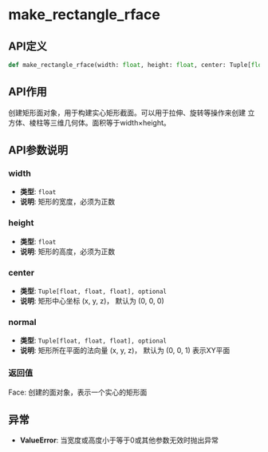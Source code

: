 # make_rectangle_rface

## API定义

```python
def make_rectangle_rface(width: float, height: float, center: Tuple[float, float, float] = (0, 0, 0), normal: Tuple[float, float, float] = (0, 0, 1)) -> Face
```

## API作用

创建矩形面对象，用于构建实心矩形截面。可以用于拉伸、旋转等操作来创建
立方体、棱柱等三维几何体。面积等于width×height。

## API参数说明

### width

- **类型**: `float`
- **说明**: 矩形的宽度，必须为正数

### height

- **类型**: `float`
- **说明**: 矩形的高度，必须为正数

### center

- **类型**: `Tuple[float, float, float], optional`
- **说明**: 矩形中心坐标 (x, y, z)， 默认为 (0, 0, 0)

### normal

- **类型**: `Tuple[float, float, float], optional`
- **说明**: 矩形所在平面的法向量 (x, y, z)， 默认为 (0, 0, 1) 表示XY平面

### 返回值

Face: 创建的面对象，表示一个实心的矩形面

## 异常

- **ValueError**: 当宽度或高度小于等于0或其他参数无效时抛出异常
